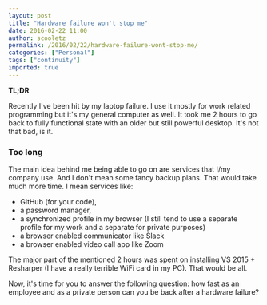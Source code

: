 ```yaml
---
layout: post
title: "Hardware failure won't stop me"
date: 2016-02-22 11:00
author: scooletz
permalink: /2016/02/22/hardware-failure-wont-stop-me/
categories: ["Personal"]
tags: ["continuity"]
imported: true
---
```


**TL;DR**

Recently I've been hit by my laptop failure. I use it mostly for work related programming but it's my general computer as well. It took me 2 hours to go back to fully functional state with an older but still powerful desktop. It's not that bad, is it.

### Too long

The main idea behind me being able to go on are services that I/my company use. And I don't mean some fancy backup plans. That would take much more time. I mean services like:

* GitHub (for your code),
* a password manager,
* a synchronized profile in my browser (I still tend to use a separate profile for my work and a separate for private purposes)
* a browser enabled communicator like Slack
* a browser enabled video call app like Zoom

The major part of the mentioned 2 hours was spent on installing VS 2015 + Resharper (I have a really terrible WiFi card in my PC). That would be all.

Now, it's time for you to answer the following question: how fast as an employee and as a private person can you be back after a hardware failure?
